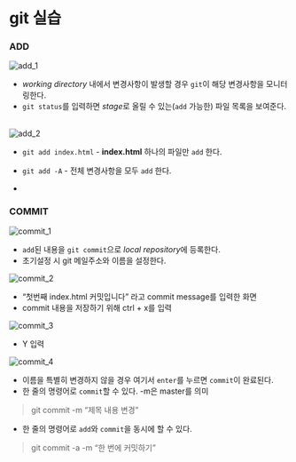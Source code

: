 # git 실습

### ADD

![add_1](https://s30.postimg.org/6nvybpcy9/add_1.png)   
- *working directory* 내에서 변경사항이 발생할 경우 `git`이 해당 변경사항을 모니터링한다.   
- `git status`를 입력하면 *stage*로 올릴 수 있는(`add` 가능한) 파일 목록을 보여준다.  

![add_2](https://s30.postimg.org/ayam7ai1d/add_2.png)   
- `git add index.html` - **index.html** 하나의 파일만 `add` 한다.     
- `git add -A` - 전체 변경사항을 모두 `add` 한다.

-

### COMMIT

![commit_1](https://s28.postimg.org/ma239ujyl/commit_1.png)  
- `add`된 내용을 `git commit`으로 *local repository*에 등록한다.   
- 초기설정 시 git 메일주소와 이름을 설정한다.   

![commit_2](https://s28.postimg.org/976gqktql/commit_2.png)   
- “첫번째 index.html 커밋입니다” 라고 commit message를 입력한 화면    
- commit 내용을 저장하기 위해 ctrl + x를 입력   

![commit_3](https://s28.postimg.org/cffjhd5e5/commit_3.png)   
- Y 입력   

![commit_4](https://s28.postimg.org/jwoqwkux9/commit_4.png)   
- 이름을 특별히 변경하지 않을 경우 여기서 `enter`를 누르면 `commit`이 완료된다.   
- 한 줄의 명령어로 `commit`할 수 있다. -m은 master를 의미    

> git commit -m “제목 내용 변경”  

- 한 줄의 명령어로 `add`와 `commit`을 동시에 할 수 있다.   

> git commit -a -m “한 번에 커밋하기”   
